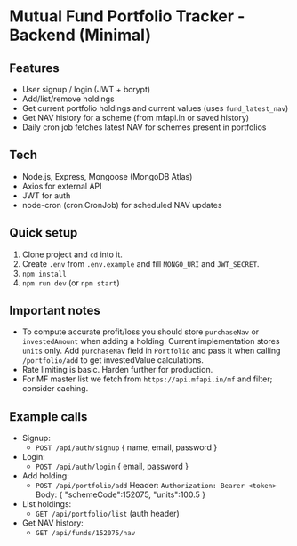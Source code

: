 # Mutual Fund Portfolio Tracker - Backend (Minimal)

## Features
- User signup / login (JWT + bcrypt)
- Add/list/remove holdings
- Get current portfolio holdings and current values (uses `fund_latest_nav`)
- Get NAV history for a scheme (from mfapi.in or saved history)
- Daily cron job fetches latest NAV for schemes present in portfolios

## Tech
- Node.js, Express, Mongoose (MongoDB Atlas)
- Axios for external API
- JWT for auth
- node-cron (cron.CronJob) for scheduled NAV updates

## Quick setup
1. Clone project and `cd` into it.
2. Create `.env` from `.env.example` and fill `MONGO_URI` and `JWT_SECRET`.
3. `npm install`
4. `npm run dev` (or `npm start`)

## Important notes
- To compute accurate profit/loss you should store `purchaseNav` or `investedAmount` when adding a holding. Current implementation stores `units` only. Add `purchaseNav` field in `Portfolio` and pass it when calling `/portfolio/add` to get investedValue calculations.
- Rate limiting is basic. Harden further for production.
- For MF master list we fetch from `https://api.mfapi.in/mf` and filter; consider caching.

## Example calls
- Signup:
  - `POST /api/auth/signup` { name, email, password }
- Login:
  - `POST /api/auth/login` { email, password }
- Add holding:
  - `POST /api/portfolio/add` Header: `Authorization: Bearer <token>` Body: { "schemeCode":152075, "units":100.5 }
- List holdings:
  - `GET /api/portfolio/list` (auth header)
- Get NAV history:
  - `GET /api/funds/152075/nav`


